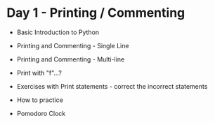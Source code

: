 # Day 1 - Printing / Commenting
- Basic Introduction to Python

- Printing and Commenting - Single Line
- Printing and Commenting - Multi-line

- Print with "f"...?

- Exercises with Print statements - correct the incorrect statements

- How to practice
- Pomodoro Clock
